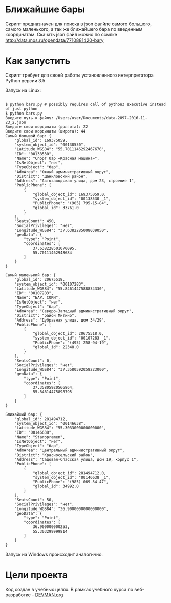 # Ближайшие бары
Скрипт предназначен для поиска в json фалйле самого большого, самого маленького, а так же ближайшего бара по введенным координатам.
Скачать json файл можно по ссылке http://data.mos.ru/opendata/7710881420-bary

# Как запустить

Скрипт требует для своей работы установленного интерпретатора Python версии 3.5

Запуск на Linux:

```#!bash

$ python bars.py # possibly requires call of python3 executive instead of just python
$ python bars.py
Введите путь к файлу: /Users/user/Documents/data-2897-2016-11-23_2.json
Введите свои кординаты (долгота): 22
Введите свои кординаты (широта): 44
Самый большой бар: {
    "global_id": 169375059,
    "system_object_id": "00138530",
    "Latitude_WGS84": "55.7011146292467670",
    "ID": "00138530",
    "Name": "Спорт бар «Красная машина»",
    "IsNetObject": "нет",
    "TypeObject": "бар",
    "AdmArea": "Южный административный округ",
    "District": "Даниловский район",
    "Address": "Автозаводская улица, дом 23, строение 1",
    "PublicPhone": [
        {
            "global_object_id": 169375059.0,
            "system_object_id": "00138530 _1",
            "PublicPhone": "(905) 795-15-84",
            "global_id": 33761.0
        }
    ],
    "SeatsCount": 450,
    "SocialPrivileges": "нет",
    "Longitude_WGS84": "37.6382285008039050",
    "geoData": {
        "type": "Point",
        "coordinates": [
            37.638228501070095,
            55.70111462948684
        ]
    }
}

Самый маленький бар: {
    "global_id": 20675518,
    "system_object_id": "00107283",
    "Latitude_WGS84": "55.8461447588834330",
    "ID": "00107283",
    "Name": "БАР. СОКИ",
    "IsNetObject": "нет",
    "TypeObject": "бар",
    "AdmArea": "Северо-Западный административный округ",
    "District": "район Митино",
    "Address": "Дубравная улица, дом 34/29",
    "PublicPhone": [
        {
            "global_object_id": 20675518.0,
            "system_object_id": "00107283 _1",
            "PublicPhone": "(495) 258-94-19",
            "global_id": 22348.0
        }
    ],
    "SeatsCount": 0,
    "SocialPrivileges": "нет",
    "Longitude_WGS84": "37.3580592058223000",
    "geoData": {
        "type": "Point",
        "coordinates": [
            37.35805920566864,
            55.84614475898795
        ]
    }
}

Ближайший бар: {
    "global_id": 281494712,
    "system_object_id": "00146638",
    "Latitude_WGS84": "55.3033000000000000",
    "ID": "00146638",
    "Name": "Staropramen",
    "IsNetObject": "нет",
    "TypeObject": "бар",
    "AdmArea": "Центральный административный округ",
    "District": "Красносельский район",
    "Address": "Садовая-Спасская улица, дом 19, корпус 1",
    "PublicPhone": [
        {
            "global_object_id": 281494712.0,
            "system_object_id": "00146638 _1",
            "PublicPhone": "(985) 069-34-47",
            "global_id": 34992.0
        }
    ],
    "SeatsCount": 50,
    "SocialPrivileges": "нет",
    "Longitude_WGS84": "36.9000000000000000",
    "geoData": {
        "type": "Point",
        "coordinates": [
            36.900000000253,
            55.303299999814
        ]
    }
}
```

Запуск на Windows происходит аналогично.

# Цели проекта

Код создан в учебных целях. В рамках учебного курса по веб-разработке - [DEVMAN.org](https://devman.org)
